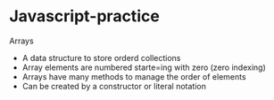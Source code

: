 # Javascript-practice

Arrays

- A data structure to store orderd collections
- Array elements are numbered starte=ing with zero (zero indexing)
- Arrays have many methods to manage the order of elements
- Can be created by a constructor or literal notation


  
